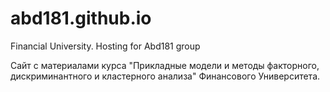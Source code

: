# abd181.github.io
Financial University. Hosting for Abd181 group 

Сайт с материалами курса "Прикладные модели и методы факторного, дискриминантного и кластерного анализа" Финансового Университета.
